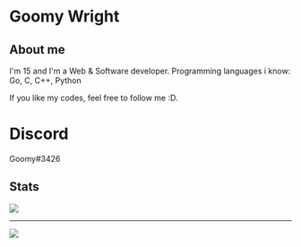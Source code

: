 # Goomy Wright
## About me
I'm 15 and I'm a Web & Software developer. Programming languages i know: Go, C, C++, Python

If you like my codes, feel free to follow me :D.

# Discord
Goomy#3426

<h2>Stats</h2>

<p>
  <img src="https://github-readme-stats.vercel.app/api?username=goomy-wright&show_icons=true&theme=tokyonight">
  <br>
  <hr>
</p>
<p>
  <img src="https://github-readme-stats.vercel.app/api/top-langs/?username=goomy-wright&langs_count=8&theme=tokyonight"></p>
